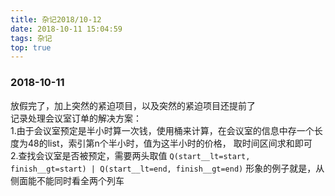```yaml
---
title: 杂记2018/10-12
date: 2018-10-11 15:04:59
tags: 杂记
top: true
---
```


### 2018-10-11
放假完了，加上突然的紧迫项目，以及突然的紧迫项目还提前了  
记录处理会议室订单的解决方案：  
1.由于会议室预定是半小时算一次钱，使用桶来计算，在会议室的信息中存一个长度为48的list，索引第n个半小时，值为这半小时的价格，
取时间区间求和即可  
2.查找会议室是否被预定，需要两头取值 `Q(start__lt=start, finish__gt=start) | Q(start__lt=end, finish__gt=end)`
形象的例子就是，从侧面能不能同时看全两个列车
